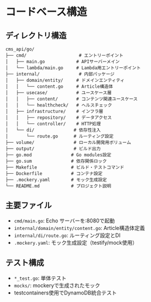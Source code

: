 # コードベース構造

## ディレクトリ構造
```
cms_api/go/
├── cmd/                    # エントリーポイント
│   ├── main.go            # APIサーバーメイン
│   └── lambda/main.go     # Lambda用エントリーポイント
├── internal/               # 内部パッケージ
│   ├── domain/entity/     # ドメインエンティティ
│   │   └── content.go     # Article構造体
│   ├── usecase/           # ユースケース層
│   │   ├── content/       # コンテンツ関連ユースケース
│   │   └── healthcheck/   # ヘルスチェック
│   ├── infrastructure/    # インフラ層
│   │   ├── repository/    # データアクセス
│   │   └── controller/    # HTTP処理
│   └── di/               # 依存性注入
│       └── route.go      # ルーティング設定
├── volume/               # ローカル開発用ボリューム
├── output/               # ビルド出力
├── go.mod               # Go modules設定
├── go.sum               # 依存関係ロック
├── Makefile             # ビルド・テストコマンド
├── Dockerfile           # コンテナ設定
├── .mockery.yaml        # モック生成設定
└── README.md            # プロジェクト説明
```

## 主要ファイル
- `cmd/main.go`: Echo サーバーを:8080で起動
- `internal/domain/entity/content.go`: Article構造体定義
- `internal/di/route.go`: ルーティング設定とDI
- `.mockery.yaml`: モック生成設定（testify/mock使用）

## テスト構成
- `*_test.go`: 単体テスト
- `mocks/`: mockeryで生成されたモック
- testcontainers使用でDynamoDB統合テスト